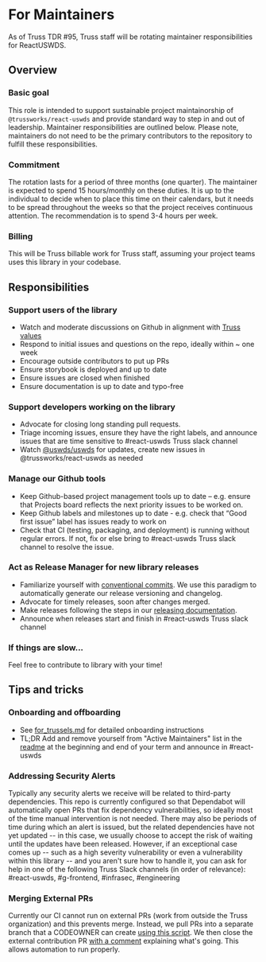# For Maintainers

As of Truss TDR #95, Truss staff will be rotating maintainer responsibilities for ReactUSWDS.

## Overview

### Basic goal

This role is intended to support sustainable project maintainorship of `@trussworks/react-uswds` and provide standard way to step in and out of leadership. Maintainer responsibilities are outlined below. Please note, maintainers do not need to be the primary contributors to the repository to fulfill these responsibilities.

### Commitment

The rotation lasts for a period of three months (one quarter).  The maintainer is expected to spend 15 hours/monthly on these duties. It is up to the individual to decide when to place this time on their calendars, but it needs to be spread throughout the weeks so that the project receives continuous attention. The recommendation is to spend 3-4 hours per week.

### Billing

This will be Truss billable work for Truss staff, assuming your project teams uses this library in your codebase.

## Responsibilities

### Support users of the library

- Watch and moderate discussions on Github in alignment with [Truss values](https://truss.works/values)
- Respond to initial issues and questions on the repo, ideally within ~ one week
- Encourage outside contributors to put up PRs
- Ensure storybook is deployed and up to date
- Ensure issues are closed when finished
- Ensure documentation is up to date and typo-free

### Support developers working on the library

- Advocate for closing long standing pull requests.
- Triage incoming issues, ensure they have the right labels, and announce issues that are time sensitive to #react-uswds Truss slack channel
- Watch [@uswds/uswds](https://github.com/uswds/uswds) for updates, create new issues in @trussworks/react-uswds as needed

### Manage our Github tools

- Keep Github-based project management tools up to date – e.g. ensure that Projects board reflects the next priority issues to be worked on.
- Keep Github labels and milestones up to date - e.g. check that “Good first issue” label has issues ready to work on
- Check that CI (testing, packaging, and deployment) is running without regular errors. If not, fix or else bring to #react-uswds Truss slack channel to resolve the issue.

### Act as Release Manager for new library releases

- Familiarize yourself with [conventional commits](https://www.conventionalcommits.org). We use this paradigm to automatically generate our release versioning and changelog.
- Advocate for timely releases, soon after changes merged.
- Make releases following the steps in our [releasing documentation](./releasing.md).
- Announce when releases start and finish in #react-uswds Truss slack channel

### If things are slow...

Feel free to contribute to library with your time!

## Tips and tricks

### Onboarding and offboarding

- See [for_trussels.md](for_trussels.md) for detailed onboarding instructions
- TL;DR Add and remove yourself from "Active Maintainers" list in the [readme](../README.md) at the beginning and end of your term  and announce in #react-uswds

### Addressing Security Alerts

Typically any security alerts we receive will be related to third-party dependencies. This repo is currently configured so that Dependabot will automatically open PRs that fix dependency vulnerabilities, so ideally most of the time manual intervention is not needed. There may also be periods of time during which an alert is issued, but the related dependencies have not yet updated -- in this case, we usually choose to accept the risk of waiting until the updates have been released. However, if an exceptional case comes up -- such as a high severity vulnerability or even a vulnerability within this library -- and you aren't sure how to handle it, you can ask for help in one of the following Truss Slack channels (in order of relevance): #react-uswds, #g-frontend, #infrasec, #engineering

### Merging External PRs

Currently our CI cannot run on external PRs (work from outside the Truss organization) and this prevents merge. Instead, we pull PRs into a separate branch that a CODEOWNER can create [using this script](https://github.com/jklukas/git-push-fork-to-upstream-branch). We then close the external contribution PR [with a comment](https://github.com/trussworks/react-uswds/pull/375#issuecomment-668116811) explaining what's going. This allows automation to run properly.
